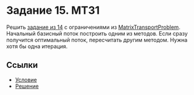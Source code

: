 # Задание 15. МТЗ1
Решить [задание из 14](../task%2014%20(Matrix%20transport%20problem)/) с ограничениями из [MatrixTransportProblem](MatrixTransportProblem.pdf). Начальный базисный поток построить одним из методов. Если сразу получится оптимальный поток, пересчитать другим методом. Нужна хотя бы одна итерация.

## Ссылки
 * [Условие](MatrixTransportProblem.pdf)
 * [Решение](task15.pdf)